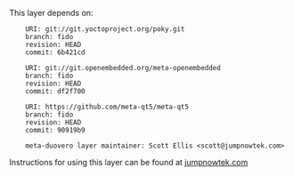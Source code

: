 This layer depends on:

        URI: git://git.yoctoproject.org/poky.git
        branch: fido 
        revision: HEAD
        commit: 6b421cd 

        URI: git://git.openembedded.org/meta-openembedded
        branch: fido 
        revision: HEAD
        commit: df2f700 

        URI: https://github.com/meta-qt5/meta-qt5
        branch: fido
        revision: HEAD
        commit: 90919b9 

        meta-duovero layer maintainer: Scott Ellis <scott@jumpnowtek.com>

Instructions for using this layer can be found at [jumpnowtek.com][duovero-yocto-build]

[duovero-yocto-build]: http://www.jumpnowtek.com/yocto/Duovero-Systems-with-Yocto.html
